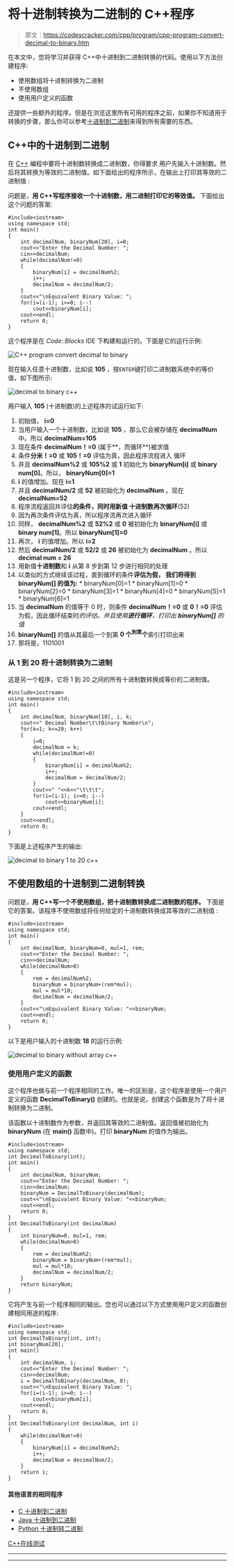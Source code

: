 # 将十进制转换为二进制的 C++程序

> 原文：<https://codescracker.com/cpp/program/cpp-program-convert-decimal-to-binary.htm>

在本文中，您将学习并获得 C++中十进制到二进制转换的代码。使用以下方法创建程序:

*   使用数组将十进制转换为二进制
*   不使用数组
*   使用用户定义的函数

还提供一些额外的程序。但是在浏览这里所有可用的程序之前，如果你不知道用于转换的步骤，那么你可以参考[十进制到二进制](/computer-fundamental/decimal-to-binary.htm)来得到所有需要的东西。

## C++中的十进制到二进制

在 [C++](/cpp/index.htm) 编程中要将十进制数转换成二进制数，你得要求 用户先输入十进制数。然后将其转换为等效的二进制值。如下面给出的程序所示，在输出上打印其等效的二进制值 :

问题是，**用 C++写程序接收一个十进制数，用二进制打印它的等效值。** 下面给出这个问题的答案:

```
#include<iostream>
using namespace std;
int main()
{
    int decimalNum, binaryNum[20], i=0;
    cout<<"Enter the Decimal Number: ";
    cin>>decimalNum;
    while(decimalNum!=0)
    {
        binaryNum[i] = decimalNum%2;
        i++;
        decimalNum = decimalNum/2;
    }
    cout<<"\nEquivalent Binary Value: ";
    for(i=(i-1); i>=0; i--)
        cout<<binaryNum[i];
    cout<<endl;
    return 0;
}
```

这个程序是在 *Code::Blocks* IDE 下构建和运行的。下面是它的运行示例:

![C++ program convert decimal to binary](img/495f1fb1f56cc808f00887da8c883588.png)

现在输入任意十进制数，比如说 **105** ，按`ENTER`键打印二进制数系统中的等价 值，如下图所示:

![decimal to binary c++](img/ba814896755cfbe2cb37b3a7914b62b8.png)

用户输入 **105** (十进制数)的上述程序的试运行如下:

1.  初始值， **i=0**
2.  当用户输入一个十进制数，比如说 **105** ，那么它会被存储在 **decimalNum** 中。所以 **decimalNum=105**
3.  现在条件 **decimalNum！=0** (属于**，而循环**)被求值
4.  条件**分米！=0** 或 **105！=0** 评估为真，因此程序流程进入 循环
5.  并且 **decimalNum%2** 或 **105%2** 或 **1** 初始化为 **binaryNum[i]** 或 **binary num[0]**。所以， **binaryNum[0]=1**
6.  **i** 的值增加。现在 **i=1**
7.  并且 **decimalNum/2** 或 **52** 被初始化为 **decimalNum** 。现在 **decimalNum=52**
8.  程序流程返回并评估**的条件，同时用新值 **十进制数**再次循环**(52)
9.  因为再次条件评估为真，所以程序流再次进入循环
10.  同样， **decimalNum%2** 或 **52%2** 或 **0** 被初始化为 **binaryNum[i]** 或 **binary num[1]**。所以 **binaryNum[1]=0**
11.  再次， **i** 的值增加。所以 **i=2**
12.  然后 **decimalNum/2** 或 **52/2** 或 **26** 被初始化为 **decimalNum** 。所以 **decimal num = 26**
13.  用新值**十进制数**和 **i** 从第 8 步到第 12 步进行相同的处理
14.  以类似的方式继续该过程，直到循环的条件**评估为假， 我们将得到 **binaryNum[]** 的值为:**
    *   binaryNum[0]=1
    *   binaryNum[1]=0
    *   binaryNum[2]=0
    *   binaryNum[3]=1
    *   binaryNum[4]=0
    *   binaryNum[5]=1
    *   binaryNum[6]=1
15.  当 **decimalNum** 的值等于 0 时，则条件 **decimalNum！=0** 或 **0！=0** 评估为假，因此循环结束时*的评估。并且使用**进行循环**，打印出 **binaryNum[]** 的 值*
16.  **binaryNum[]** 的值从其最后一个到第 **0 个<sup>到第</sup>个**索引打印出来
17.  那将是，1101001

### 从 1 到 20 将十进制转换为二进制

这是另一个程序，它将 1 到 20 之间的所有十进制数转换成等价的二进制值。

```
#include<iostream>
using namespace std;
int main()
{
    int decimalNum, binaryNum[10], i, k;
    cout<<" Decimal Number\t\tBinary Number\n";
    for(k=1; k<=20; k++)
    {
        i=0;
        decimalNum = k;
        while(decimalNum!=0)
        {
            binaryNum[i] = decimalNum%2;
            i++;
            decimalNum = decimalNum/2;
        }
        cout<<" "<<k<<"\t\t\t";
        for(i=(i-1); i>=0; i--)
            cout<<binaryNum[i];
        cout<<endl;
    }
    cout<<endl;
    return 0;
}
```

下面是上述程序产生的输出:

![decimal to binary 1 to 20 c++](img/b7eeb83010c69c9c3bdaf5b36c519fb4.png)

## 不使用数组的十进制到二进制转换

问题是，**用 C++写一个不使用数组，把十进制数转换成二进制数的程序。** 下面是它的答案。该程序不使用数组将任何给定的十进制数转换成其等效的二进制值 :

```
#include<iostream>
using namespace std;
int main()
{
    int decimalNum, binaryNum=0, mul=1, rem;
    cout<<"Enter the Decimal Number: ";
    cin>>decimalNum;
    while(decimalNum>0)
    {
        rem = decimalNum%2;
        binaryNum = binaryNum+(rem*mul);
        mul = mul*10;
        decimalNum = decimalNum/2;
    }
    cout<<"\nEquivalent Binary Value: "<<binaryNum;
    cout<<endl;
    return 0;
}
```

以下是用户输入的十进制数 **18** 的运行示例:

![decimal to binary without array c++](img/a255768676782022c63ab79a2fa73b7a.png)

### 使用用户定义的函数

这个程序也做与前一个程序相同的工作。唯一的区别是，这个程序是使用一个用户定义的函数 **DecimalToBinary()** 创建的。也就是说，创建这个函数是为了将十进制转换为二进制。

该函数以十进制数作为参数，并返回其等效的二进制值。返回值被初始化为 **binaryNum** (在 **main()** 函数中)。打印 **binaryNum** 的值作为输出。

```
#include<iostream>
using namespace std;
int DecimalToBinary(int);
int main()
{
    int decimalNum, binaryNum;
    cout<<"Enter the Decimal Number: ";
    cin>>decimalNum;
    binaryNum = DecimalToBinary(decimalNum);
    cout<<"\nEquivalent Binary Value: "<<binaryNum;
    cout<<endl;
    return 0;
}
int DecimalToBinary(int decimalNum)
{
    int binaryNum=0, mul=1, rem;
    while(decimalNum>0)
    {
        rem = decimalNum%2;
        binaryNum = binaryNum+(rem*mul);
        mul = mul*10;
        decimalNum = decimalNum/2;
    }
    return binaryNum;
}
```

它将产生与前一个程序相同的输出。您也可以通过以下方式使用用户定义的函数创建相同用途的程序:

```
#include<iostream>
using namespace std;
int DecimalToBinary(int, int);
int binaryNum[20];
int main()
{
    int decimalNum, i;
    cout<<"Enter the Decimal Number: ";
    cin>>decimalNum;
    i = DecimalToBinary(decimalNum, 0);
    cout<<"\nEquivalent Binary Value: ";
    for(i=(i-1); i>=0; i--)
        cout<<binaryNum[i];
    cout<<endl;
    return 0;
}
int DecimalToBinary(int decimalNum, int i)
{
    while(decimalNum!=0)
    {
        binaryNum[i] = decimalNum%2;
        i++;
        decimalNum = decimalNum/2;
    }
    return i;
}
```

#### 其他语言的相同程序

*   [C 十进制到二进制](/c/program/c-program-convert-decimal-to-binary.htm)
*   [Java 十进制到二进制](/java/program/java-program-convert-decimal-to-binary.htm)
*   [Python 十进制转二进制](/python/program/python-program-convert-decimal-to-binary.htm)

[C++在线测试](/exam/showtest.php?subid=3)

* * *

* * *